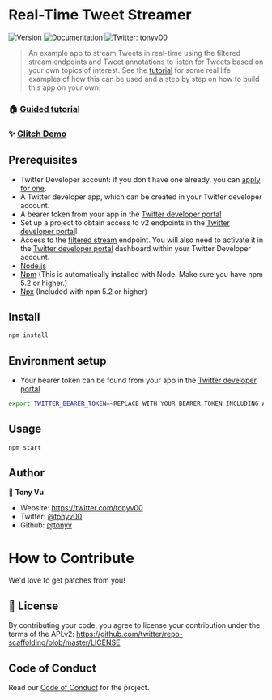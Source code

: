 # Real-Time Tweet Streamer

<p>
  <img alt="Version" src="https://img.shields.io/badge/version-1.0.0-blue.svg?cacheSeconds=2592000" />
  <a href="https://github.com/twitterdev/remote-dev-jobs-streamer" target="_blank">
    <img alt="Documentation" src="https://img.shields.io/badge/documentation-yes-brightgreen.svg" />
  </a>
  <a href="https://twitter.com/tonyv00" target="_blank">
    <img alt="Twitter: tonyv00" src="https://img.shields.io/twitter/follow/tonyv00.svg?style=social" />
  </a>
</p>

> An example app to stream Tweets in real-time using the filtered stream endpoints and Tweet annotations to listen for Tweets based on your own topics of interest. See the [tutorial](https://developer.twitter.com/en/docs/tutorials/building-an-app-to-stream-tweets) for some real life examples of how this can be used and a step by step on how to build this app on your own.

### 🏠 [Guided tutorial](https://developer.twitter.com/en/docs/tutorials/building-an-app-to-stream-tweets)

### ✨ [Glitch Demo](https://glitch.com/~twitter-real-time-tweet-streamer)

## Prerequisites

- Twitter Developer account: if you don’t have one already, you can [apply for one](https://developer.twitter.com/en/apply-for-access.html).
- A Twitter developer app, which can be created in your Twitter developer account.
- A bearer token from your app in the [Twitter developer portal](https://developer.twitter.com/en/docs/developer-portal/overview)
- Set up a project to obtain access to v2 endpoints in the [Twitter developer portal](https://developer.twitter.com/en/docs/developer-portal/overview)l
- Access to the [filtered stream](http://developer.twitter.com/en/docs/twitter-api/tweets/filter-stream) endpoint. You will also need to activate it in the [Twitter developer portal](https://developer.twitter.com/en/docs/developer-portal/overview) dashboard within your Twitter Developer account.
- [Node.js](https://nodejs.org/)
- [Npm](https://docs.npmjs.com/about-npm) (This is automatically installed with Node. Make sure you have npm 5.2 or higher.)
- [Npx](https://www.npmjs.com/package/npx) (Included with npm 5.2 or higher)

## Install

```sh
npm install
```

## Environment setup

- Your bearer token can be found from your app in the [Twitter developer portal](https://developer.twitter.com/en/docs/developer-portal/overview)

```sh
export TWITTER_BEARER_TOKEN=<REPLACE WITH YOUR BEARER TOKEN INCLUDING ANGLE BRACKETS>
```

## Usage

```sh
npm start
```

## Author

👤 **Tony Vu**

- Website: https://twitter.com/tonyv00
- Twitter: [@tonyv00](https://twitter.com/tonyv00)
- Github: [@tonyv](https://github.com/tonyv)

# How to Contribute

We'd love to get patches from you!

## 📝 License

By contributing your code, you agree to license your contribution under the
terms of the APLv2: https://github.com/twitter/repo-scaffolding/blob/master/LICENSE

## Code of Conduct

Read our [Code of Conduct](CODE_OF_CONDUCT.md) for the project.
